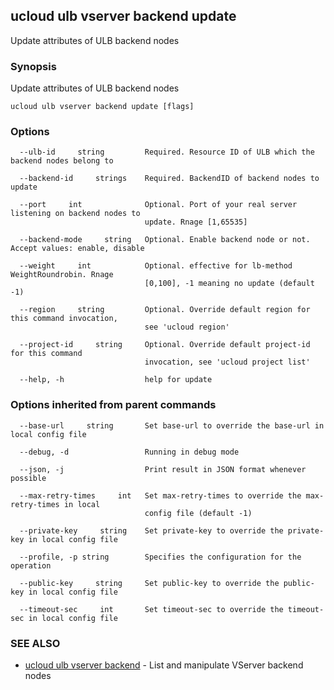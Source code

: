## ucloud ulb vserver backend update

Update attributes of ULB backend nodes

### Synopsis

Update attributes of ULB backend nodes

```
ucloud ulb vserver backend update [flags]
```

### Options

```
  --ulb-id     string         Required. Resource ID of ULB which the backend nodes belong to 

  --backend-id     strings    Required. BackendID of backend nodes to update 

  --port     int              Optional. Port of your real server listening on backend nodes to
                              update. Rnage [1,65535] 

  --backend-mode     string   Optional. Enable backend node or not. Accept values: enable, disable 

  --weight     int            Optional. effective for lb-method WeightRoundrobin. Rnage
                              [0,100], -1 meaning no update (default -1) 

  --region     string         Optional. Override default region for this command invocation,
                              see 'ucloud region' 

  --project-id     string     Optional. Override default project-id for this command
                              invocation, see 'ucloud project list' 

  --help, -h                  help for update 

```

### Options inherited from parent commands

```
  --base-url     string       Set base-url to override the base-url in local config file 

  --debug, -d                 Running in debug mode 

  --json, -j                  Print result in JSON format whenever possible 

  --max-retry-times     int   Set max-retry-times to override the max-retry-times in local
                              config file (default -1) 

  --private-key     string    Set private-key to override the private-key in local config file 

  --profile, -p string        Specifies the configuration for the operation 

  --public-key     string     Set public-key to override the public-key in local config file 

  --timeout-sec     int       Set timeout-sec to override the timeout-sec in local config file 

```

### SEE ALSO

* [ucloud ulb vserver backend](developer/cli/cmd/ucloud/ulb/vserver/backend)	 - List and manipulate VServer backend nodes


